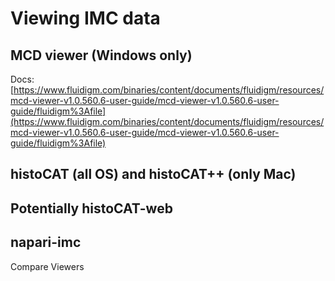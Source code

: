 # Viewing IMC data

## MCD viewer (Windows only)

Docs: [https://www.fluidigm.com/binaries/content/documents/fluidigm/resources/mcd-viewer-v1.0.560.6-user-guide/mcd-viewer-v1.0.560.6-user-guide/fluidigm%3Afile](https://www.fluidigm.com/binaries/content/documents/fluidigm/resources/mcd-viewer-v1.0.560.6-user-guide/mcd-viewer-v1.0.560.6-user-guide/fluidigm%3Afile)

## histoCAT (all OS) and histoCAT++ (only Mac)

## Potentially histoCAT-web

## napari-imc

Compare Viewers

